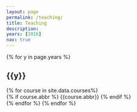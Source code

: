 ```yaml
---
layout: page
permalink: /teaching/
title: Teaching
description: 
years: [2016]
nav: true
---
```


<div class="publications">

{% for y in page.years %}
  <h2 class="year">{{y}}</h2>
  {% for course in site.data.courses%}
  <div class="row">
  <div class="col-sm-2 abbr">
  {% if course.abbr %}
    <abbr class="badge">{{course.abbr}}</abbr>
  {% endif %}
  </div>
  </div>
  {% endfor %}
{% endfor %}

</div>
